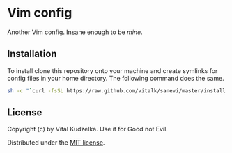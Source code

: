 # Vim config

Another Vim config. Insane enough to be *mine*.

## Installation

To install clone this repository onto your machine and create symlinks for
config files in your home directory. The following command does the same.

```sh
sh -c "`curl -fsSL https://raw.github.com/vitalk/sanevi/master/install.sh`"
```

## License

Copyright (c) by Vital Kudzelka. Use it for Good not Evil.

Distributed under the [MIT license](http://mit-license.org/vitalk).
